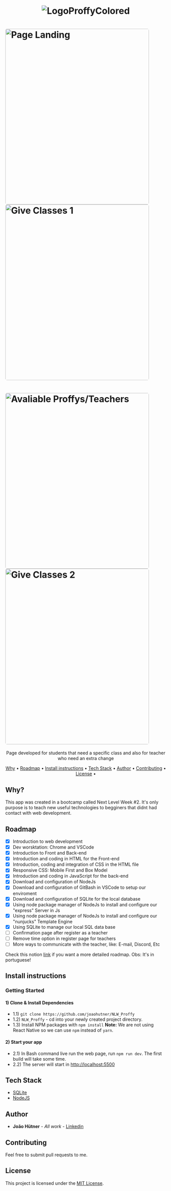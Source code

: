 <h1 align="center">
    <img src="public/images/icons/github/proffy_logo.png" alt="LogoProffyColored">
</h1>

<p align="center" >
    <h1>
        <img width="450" style="border-radius: 5px" height="550" src="public/images/icons/github/page_landing.png" alt="Page Landing">
        <img width="450" style="border-radius: 5px" height="550" src="public/images/icons/github/give_classes_1.png" alt="Give Classes 1">
    </h1>
    <h1>
        <img width="450" style="border-radius: 5px" height="550" src="public/images/icons/github/proffys_disponiveis.png" alt="Avaliable Proffys/Teachers">
        <img width="450" style="border-radius: 5px" height="550" src="public/images/icons/github/give_classes_2.png" alt="Give Classes 2">
    </h1>
</p>



<p align="center">
    Page developed for students that need a specific class and also for teacher who need an extra change
</p>

<p align="center">
  <a href="#why">Why</a> •
  <a href="#roadmap">Roadmap</a> •
  <a href="#install-instructions">Install instructions</a> •
  <a href="#tech-stack">Tech Stack</a> •
  <a href="#author">Author</a> •
  <a href="#contributing">Contributing</a> •
  <a href="#license">License</a> •
</p>

## Why?

This app was created in a bootcamp called Next Level Week #2. 
It's only purpose is to teach new useful technologies to begginers that didnt had contact with web development.

## Roadmap

-   [x] Introduction to web development
-   [x] Dev worsktation: Chrome and VSCode
-   [x] Introduction to Front and Back-end
-   [x] Introduction and coding in HTML for the Front-end
-   [x] Introduction, coding and integration of CSS in the HTML file
-   [x] Responsive CSS: Mobile First and Box Model
-   [x] Introduction and coding in JavaScript for the back-end
-   [x] Download and configuration of NodeJs
-   [x] Download and configuration of GitBash in VSCode to setup our enviroment 
-   [x] Download and configuration of SQLite for the local database
-   [x] Using node package manager of NodeJs to install and configure our "express" Server in Js
-   [x] Using node package manager of NodeJs to install and configure our "nunjucks" Template Engine
-   [x] Using SQLite to manage our local SQL data base
-   [ ] Confirmation page after register as a teacher
-   [ ] Remove time option in register page for teachers
-   [ ] More ways to communicate with the teacher, like: E-mail, Discord, Etc

Check this notion [link](https://www.notion.so/Class-Notes-77051ca2cd794b7494a3defcbe598627) if you want a more detailed roadmap. Obs: It's in portuguese!

## Install instructions

### Getting Started

#### 1) Clone & Install Dependencies

- 1.1) `git clone https://github.com/joaohutner/NLW_Proffy`
- 1.2) `NLW_Proffy` - cd into your newly created project directory.
- 1.3) Install NPM packages with `npm install`
        **Note:** We are not using React Native so we can use `npm` instead of `yarn`.
        
#### 2) Start your app

- 2.1) In Bash command live run the web page, run `npm run dev`. The first build will take some time.
- 2.2) The server will start in <http://localhost:5500> 

## Tech Stack

-   [SQLite](https://www.sqlite.org/index.html)
-   [NodeJS](https://nodejs.org/en/)

## Author

* **João Hütner** - *All work* - [Linkedin](https://www.linkedin.com/in/joao-victor-hutner/)

## Contributing

Feel free to submit pull requests to me.

## License

This project is licensed under the [MIT License](https://opensource.org/licenses/MIT).
